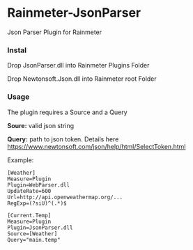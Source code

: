 # Rainmeter-JsonParser
Json Parser Plugin for Rainmeter


### Instal
Drop JsonParser.dll into Rainmeter Plugins Folder

Drop Newtonsoft.Json.dll into Rainmeter root Folder

### Usage

The plugin requires a Source and a Query

**Soure:** valid json string

**Query:** path to json token. Details here https://www.newtonsoft.com/json/help/html/SelectToken.html

Example:
```
[Weather]
Measure=Plugin
Plugin=WebParser.dll
UpdateRate=600
Url=http://api.openweathermap.org/...
RegExp=(?siU)^(.*)$

[Current.Temp]
Measure=Plugin
Plugin=JsonParser.dll
Source=[Weather]
Query="main.temp"
```
